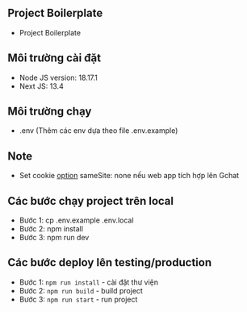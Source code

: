 ## Project Boilerplate

- Project Boilerplate

## Môi trường cài đặt

- Node JS version: 18.17.1
- Next JS: 13.4

## Môi trường chạy

- .env (Thêm các env dựa theo file .env.example)

## Note

- Set cookie [option](./src/configs/Auth/config.ts) sameSite: none nếu web app tích hợp lên Gchat

## Các bước chạy project trên local

- Bước 1: cp .env.example .env.local
- Bước 2: npm install
- Bước 3: npm run dev

## Các bước deploy lên testing/production

- Bước 1: `npm run install` - cài đặt thư viện
- Bước 2: `npm run build` - build project
- Bước 3: `npm run start` - run project
